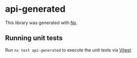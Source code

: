 # api-generated

This library was generated with [Nx](https://nx.dev).

## Running unit tests

Run `nx test api-generated` to execute the unit tests via [Vitest](https://vitest.dev/).
